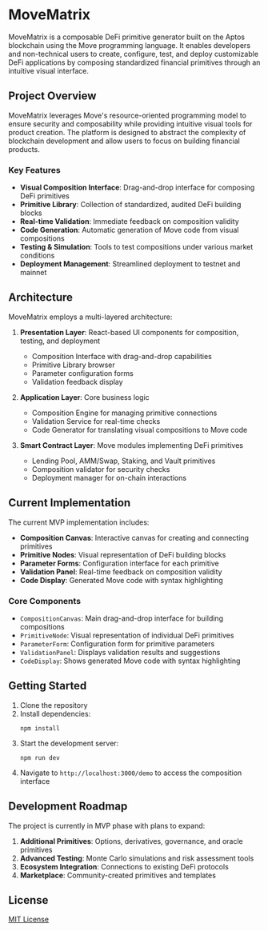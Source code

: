 # MoveMatrix

MoveMatrix is a composable DeFi primitive generator built on the Aptos blockchain using the Move programming language. It enables developers and non-technical users to create, configure, test, and deploy customizable DeFi applications by composing standardized financial primitives through an intuitive visual interface.

## Project Overview

MoveMatrix leverages Move's resource-oriented programming model to ensure security and composability while providing intuitive visual tools for product creation. The platform is designed to abstract the complexity of blockchain development and allow users to focus on building financial products.

### Key Features

- **Visual Composition Interface**: Drag-and-drop interface for composing DeFi primitives
- **Primitive Library**: Collection of standardized, audited DeFi building blocks
- **Real-time Validation**: Immediate feedback on composition validity
- **Code Generation**: Automatic generation of Move code from visual compositions
- **Testing & Simulation**: Tools to test compositions under various market conditions
- **Deployment Management**: Streamlined deployment to testnet and mainnet

## Architecture

MoveMatrix employs a multi-layered architecture:

1. **Presentation Layer**: React-based UI components for composition, testing, and deployment
   - Composition Interface with drag-and-drop capabilities
   - Primitive Library browser
   - Parameter configuration forms
   - Validation feedback display

2. **Application Layer**: Core business logic 
   - Composition Engine for managing primitive connections
   - Validation Service for real-time checks
   - Code Generator for translating visual compositions to Move code

3. **Smart Contract Layer**: Move modules implementing DeFi primitives
   - Lending Pool, AMM/Swap, Staking, and Vault primitives
   - Composition validator for security checks
   - Deployment manager for on-chain interactions

## Current Implementation

The current MVP implementation includes:

- **Composition Canvas**: Interactive canvas for creating and connecting primitives
- **Primitive Nodes**: Visual representation of DeFi building blocks
- **Parameter Forms**: Configuration interface for each primitive
- **Validation Panel**: Real-time feedback on composition validity
- **Code Display**: Generated Move code with syntax highlighting

### Core Components

- `CompositionCanvas`: Main drag-and-drop interface for building compositions
- `PrimitiveNode`: Visual representation of individual DeFi primitives
- `ParameterForm`: Configuration form for primitive parameters
- `ValidationPanel`: Displays validation results and suggestions
- `CodeDisplay`: Shows generated Move code with syntax highlighting

## Getting Started

1. Clone the repository
2. Install dependencies:
   ```
   npm install
   ```
3. Start the development server:
   ```
   npm run dev
   ```
4. Navigate to `http://localhost:3000/demo` to access the composition interface

## Development Roadmap

The project is currently in MVP phase with plans to expand:

1. **Additional Primitives**: Options, derivatives, governance, and oracle primitives
2. **Advanced Testing**: Monte Carlo simulations and risk assessment tools
3. **Ecosystem Integration**: Connections to existing DeFi protocols
4. **Marketplace**: Community-created primitives and templates

## License

[MIT License](LICENSE)
